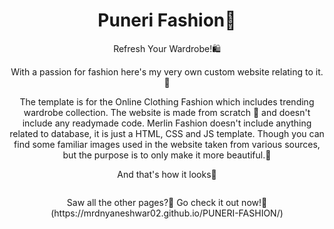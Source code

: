 <h1 align = "center">Puneri Fashion🛒</h1>


<p align="center">Refresh Your Wardrobe!🛍️ 
 <p align="center">
With a passion for fashion here's my very own custom website relating to it.💃
 </p>
 
 
 <p align="center">
 The template is for the Online Clothing Fashion which includes trending wardrobe collection. The website is made from scratch 🥳 and doesn't include any readymade code.
Merlin Fashion doesn't include anything related to database, it is just a HTML, CSS and JS template. Though you can find some familiar images used in the website taken from various sources, but the purpose is to only make it more beautiful.🖤

 </p>

  <p align="center">
    And that's how it looks🤩
 </p>
 <p align="center">
 <img src="">
  </p>
 <p align="center">
 Saw all the other pages?🧐 Go check it out now!🥳 
 (https://mrdnyaneshwar02.github.io/PUNERI-FASHION/)
</p>
